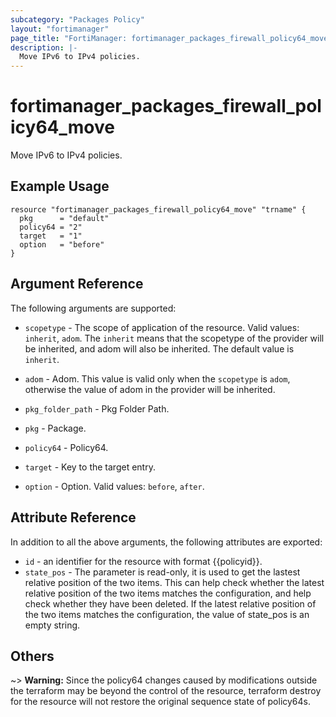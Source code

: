 ```yaml
---
subcategory: "Packages Policy"
layout: "fortimanager"
page_title: "FortiManager: fortimanager_packages_firewall_policy64_move"
description: |-
  Move IPv6 to IPv4 policies.
---
```


# fortimanager_packages_firewall_policy64_move
Move IPv6 to IPv4 policies.

## Example Usage

```hcl
resource "fortimanager_packages_firewall_policy64_move" "trname" {
  pkg      = "default"
  policy64 = "2"
  target   = "1"
  option   = "before"
}
```

## Argument Reference


The following arguments are supported:

* `scopetype` - The scope of application of the resource. Valid values: `inherit`, `adom`. The `inherit` means that the scopetype of the provider will be inherited, and adom will also be inherited. The default value is `inherit`.
* `adom` - Adom. This value is valid only when the `scopetype` is `adom`, otherwise the value of adom in the provider will be inherited.
* `pkg_folder_path` - Pkg Folder Path.
* `pkg` - Package.
* `policy64` - Policy64.

* `target` - Key to the target entry.
* `option` - Option. Valid values: `before`, `after`.


## Attribute Reference

In addition to all the above arguments, the following attributes are exported:
* `id` - an identifier for the resource with format {{policyid}}.
* `state_pos` - The parameter is read-only, it is used to get the lastest relative position of the two items. This can help check whether the latest relative position of the two items matches the configuration, and help check whether they have been deleted. If the latest relative position of the two items matches the configuration, the value of state_pos is an empty string.

## Others

~> **Warning:** Since the policy64 changes caused by modifications outside the terraform may be beyond the control of the resource, terraform destroy for the resource will not restore the original sequence state of policy64s.
